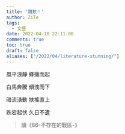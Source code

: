 ```yaml
---
title: '讚歎！'
author: ZiTe
tags:
  - 文藝
date: 2022-04-10 22:11:00
comments: true
toc: true
draft: false
aliases: ["/2022/04/literature-stunning/"]
---
```


風平浪靜
蜂擁而起

白馬奔騰
傾洩而下

暗流湧動
扶搖直上

跌宕起伏
久日不遺

> 讀《86-不存在的戰區-》
